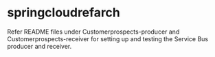# springcloudrefarch

Refer README files under Customerprospects-producer and Customerprospects-receiver for setting up and testing the Service Bus producer and receiver.
